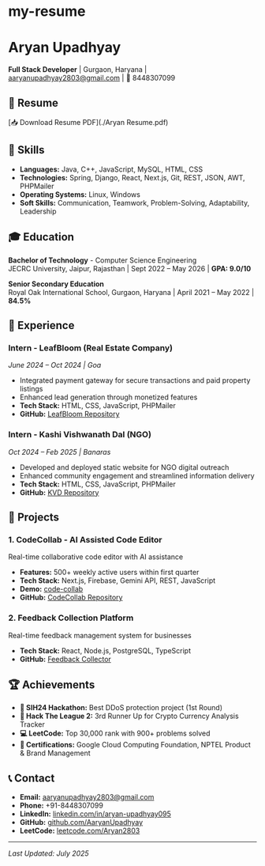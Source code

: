 # my-resume
# Aryan Upadhyay

**Full Stack Developer** | Gurgaon, Haryana | [aaryanupadhyay2803@gmail.com](mailto:aaryanupadhyay2803@gmail.com) | 📱 8448307099

## 📄 Resume
[📥 Download Resume PDF](./Aryan Resume.pdf)

## 💼 Skills
- **Languages:** Java, C++, JavaScript, MySQL, HTML, CSS
- **Technologies:** Spring, Django, React, Next.js, Git, REST, JSON, AWT, PHPMailer
- **Operating Systems:** Linux, Windows
- **Soft Skills:** Communication, Teamwork, Problem-Solving, Adaptability, Leadership

## 🎓 Education
**Bachelor of Technology** - Computer Science Engineering  
JECRC University, Jaipur, Rajasthan | Sept 2022 – May 2026 | **GPA: 9.0/10**

**Senior Secondary Education**  
Royal Oak International School, Gurgaon, Haryana | April 2021 – May 2022 | **84.5%**

## 💼 Experience

### Intern - LeafBloom (Real Estate Company)
*June 2024 – Oct 2024 | Goa*
- Integrated payment gateway for secure transactions and paid property listings
- Enhanced lead generation through monetized features
- **Tech Stack:** HTML, CSS, JavaScript, PHPMailer
- **GitHub:** [LeafBloom Repository](https://github.com/AaryanUpadhyay/LeafBloom)

### Intern - Kashi Vishwanath Dal (NGO)
*Oct 2024 – Feb 2025 | Banaras*
- Developed and deployed static website for NGO digital outreach
- Enhanced community engagement and streamlined information delivery
- **Tech Stack:** HTML, CSS, JavaScript, PHPMailer
- **GitHub:** [KVD Repository](https://github.com/AaryanUpadhyay/KVD)

## 🚀 Projects

### 1. CodeCollab - AI Assisted Code Editor
Real-time collaborative code editor with AI assistance
- **Features:** 500+ weekly active users within first quarter
- **Tech Stack:** Next.js, Firebase, Gemini API, REST, JavaScript
- **Demo:** [code-collab](https://code-collab.vercel.app)
- **GitHub:** [CodeCollab Repository](https://github.com/AaryanUpadhyay/CodeCollab)

### 2. Feedback Collection Platform
Real-time feedback management system for businesses
- **Tech Stack:** React, Node.js, PostgreSQL, TypeScript
- **GitHub:** [Feedback Collector](https://github.com/AaryanUpadhyay/Feedback-collector)

## 🏆 Achievements
- **🥇 SIH24 Hackathon:** Best DDoS protection project (1st Round)
- **🥉 Hack The League 2:** 3rd Runner Up for Crypto Currency Analysis Tracker
- **💻 LeetCode:** Top 30,000 rank with 900+ problems solved
- **📜 Certifications:** Google Cloud Computing Foundation, NPTEL Product & Brand Management

## 📞 Contact
- **Email:** aaryanupadhyay2803@gmail.com
- **Phone:** +91-8448307099
- **LinkedIn:** [linkedin.com/in/aryan-upadhyay095](https://linkedin.com/in/aryan-upadhyay095)
- **GitHub:** [github.com/AaryanUpadhyay](https://github.com/AaryanUpadhyay)
- **LeetCode:** [leetcode.com/Aryan2803](https://leetcode.com/Aryan2803)

---
*Last Updated: July 2025*
